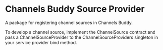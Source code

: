 # Channels Buddy Source Provider

A package for registering channel sources in Channels Buddy.

To develop a channel source, implement the ChannelSource contract and pass a ChannelSourceProvider to the ChannelSourceProviders singleton in your service provider bind method.
